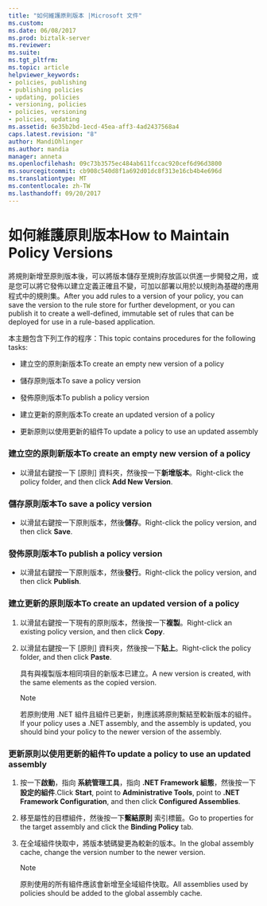 ```yaml
---
title: "如何維護原則版本 |Microsoft 文件"
ms.custom: 
ms.date: 06/08/2017
ms.prod: biztalk-server
ms.reviewer: 
ms.suite: 
ms.tgt_pltfrm: 
ms.topic: article
helpviewer_keywords:
- policies, publishing
- publishing policies
- updating, policies
- versioning, policies
- policies, versioning
- policies, updating
ms.assetid: 6e35b2bd-1ecd-45ea-aff3-4ad2437568a4
caps.latest.revision: "8"
author: MandiOhlinger
ms.author: mandia
manager: anneta
ms.openlocfilehash: 09c73b3575ec484ab611fccac920cef6d96d3800
ms.sourcegitcommit: cb908c540d8f1a692d01dc8f313e16cb4b4e696d
ms.translationtype: MT
ms.contentlocale: zh-TW
ms.lasthandoff: 09/20/2017
---
```

# <a name="how-to-maintain-policy-versions"></a><span data-ttu-id="1230f-102">如何維護原則版本</span><span class="sxs-lookup"><span data-stu-id="1230f-102">How to Maintain Policy Versions</span></span>
<span data-ttu-id="1230f-103">將規則新增至原則版本後，可以將版本儲存至規則存放區以供進一步開發之用，或是您可以將它發佈以建立定義正確且不變，可加以部署以用於以規則為基礎的應用程式中的規則集。</span><span class="sxs-lookup"><span data-stu-id="1230f-103">After you add rules to a version of your policy, you can save the version to the rule store for further development, or you can publish it to create a well-defined, immutable set of rules that can be deployed for use in a rule-based application.</span></span>  
  
 <span data-ttu-id="1230f-104">本主題包含下列工作的程序：</span><span class="sxs-lookup"><span data-stu-id="1230f-104">This topic contains procedures for the following tasks:</span></span>  
  
-   <span data-ttu-id="1230f-105">建立空的原則新版本</span><span class="sxs-lookup"><span data-stu-id="1230f-105">To create an empty new version of a policy</span></span>  
  
-   <span data-ttu-id="1230f-106">儲存原則版本</span><span class="sxs-lookup"><span data-stu-id="1230f-106">To save a policy version</span></span>  
  
-   <span data-ttu-id="1230f-107">發佈原則版本</span><span class="sxs-lookup"><span data-stu-id="1230f-107">To publish a policy version</span></span>  
  
-   <span data-ttu-id="1230f-108">建立更新的原則版本</span><span class="sxs-lookup"><span data-stu-id="1230f-108">To create an updated version of a policy</span></span>  
  
-   <span data-ttu-id="1230f-109">更新原則以使用更新的組件</span><span class="sxs-lookup"><span data-stu-id="1230f-109">To update a policy to use an updated assembly</span></span>  
  
### <a name="to-create-an-empty-new-version-of-a-policy"></a><span data-ttu-id="1230f-110">建立空的原則新版本</span><span class="sxs-lookup"><span data-stu-id="1230f-110">To create an empty new version of a policy</span></span>  
  
-   <span data-ttu-id="1230f-111">以滑鼠右鍵按一下 [原則] 資料夾，然後按一下**新增版本**。</span><span class="sxs-lookup"><span data-stu-id="1230f-111">Right-click the policy folder, and then click **Add New Version**.</span></span>  
  
### <a name="to-save-a-policy-version"></a><span data-ttu-id="1230f-112">儲存原則版本</span><span class="sxs-lookup"><span data-stu-id="1230f-112">To save a policy version</span></span>  
  
-   <span data-ttu-id="1230f-113">以滑鼠右鍵按一下原則版本，然後**儲存**。</span><span class="sxs-lookup"><span data-stu-id="1230f-113">Right-click the policy version, and then click **Save**.</span></span>  
  
### <a name="to-publish-a-policy-version"></a><span data-ttu-id="1230f-114">發佈原則版本</span><span class="sxs-lookup"><span data-stu-id="1230f-114">To publish a policy version</span></span>  
  
-   <span data-ttu-id="1230f-115">以滑鼠右鍵按一下原則版本，然後**發行**。</span><span class="sxs-lookup"><span data-stu-id="1230f-115">Right-click the policy version, and then click **Publish**.</span></span>  
  
### <a name="to-create-an-updated-version-of-a-policy"></a><span data-ttu-id="1230f-116">建立更新的原則版本</span><span class="sxs-lookup"><span data-stu-id="1230f-116">To create an updated version of a policy</span></span>  
  
1.  <span data-ttu-id="1230f-117">以滑鼠右鍵按一下現有的原則版本，然後按一下**複製**。</span><span class="sxs-lookup"><span data-stu-id="1230f-117">Right-click an existing policy version, and then click **Copy**.</span></span>  
  
2.  <span data-ttu-id="1230f-118">以滑鼠右鍵按一下 [原則] 資料夾，然後按一下**貼上**。</span><span class="sxs-lookup"><span data-stu-id="1230f-118">Right-click the policy folder, and then click **Paste**.</span></span>  
  
     <span data-ttu-id="1230f-119">具有與複製版本相同項目的新版本已建立。</span><span class="sxs-lookup"><span data-stu-id="1230f-119">A new version is created, with the same elements as the copied version.</span></span>  
  
    > [!NOTE]
    >  <span data-ttu-id="1230f-120">若原則使用 .NET 組件且組件已更新，則應該將原則繫結至較新版本的組件。</span><span class="sxs-lookup"><span data-stu-id="1230f-120">If your policy uses a .NET assembly, and the assembly is updated, you should bind your policy to the newer version of the assembly.</span></span>  
  
### <a name="to-update-a-policy-to-use-an-updated-assembly"></a><span data-ttu-id="1230f-121">更新原則以使用更新的組件</span><span class="sxs-lookup"><span data-stu-id="1230f-121">To update a policy to use an updated assembly</span></span>  
  
1.  <span data-ttu-id="1230f-122">按一下**啟動**，指向 **系統管理工具**，指向  **.NET Framework 組態**，然後按一下 **設定的組件**.</span><span class="sxs-lookup"><span data-stu-id="1230f-122">Click **Start**, point to **Administrative Tools**, point to **.NET Framework Configuration**, and then click **Configured Assemblies**.</span></span>  
  
2.  <span data-ttu-id="1230f-123">移至屬性的目標組件，然後按一下**繫結原則** 索引標籤。</span><span class="sxs-lookup"><span data-stu-id="1230f-123">Go to properties for the target assembly and click the **Binding Policy** tab.</span></span>  
  
3.  <span data-ttu-id="1230f-124">在全域組件快取中，將版本號碼變更為較新的版本。</span><span class="sxs-lookup"><span data-stu-id="1230f-124">In the global assembly cache, change the version number to the newer version.</span></span>  
  
    > [!NOTE]
    >  <span data-ttu-id="1230f-125">原則使用的所有組件應該會新增至全域組件快取。</span><span class="sxs-lookup"><span data-stu-id="1230f-125">All assemblies used by policies should be added to the global assembly cache.</span></span>